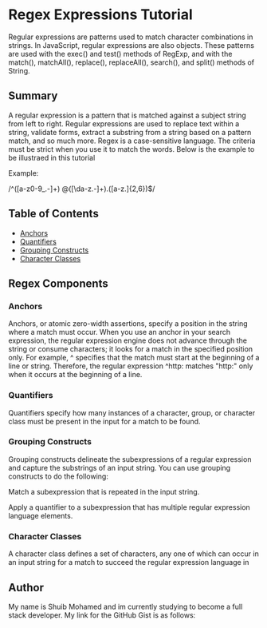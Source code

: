 # Regex Expressions Tutorial

Regular expressions are patterns used to match character combinations in strings. In JavaScript, regular expressions are also objects. These patterns are used with the exec() and test() methods of RegExp, and with the match(), matchAll(), replace(), replaceAll(), search(), and split() methods of String. 

## Summary

A regular expression is a pattern that is matched against a subject string from left to right. Regular expressions are used to replace text within a string, validate forms, extract a substring from a string based on a pattern match, and so much more. Regex is a case-sensitive language. The criteria must be strict when you use it to match the words. Below is the example to be illustraed in this tutorial

Example:

/^([a-z0-9_\.-]+) @([\da-z\.-]+)\.([a-z\.]{2,6})$/

## Table of Contents

- [Anchors](#anchors)
- [Quantifiers](#quantifiers)
- [Grouping Constructs](#grouping-constructs)
- [Character Classes](#character-classes)

## Regex Components

### Anchors

Anchors, or atomic zero-width assertions, specify a position in the string where a match must occur. When you use an anchor in your search expression, the regular expression engine does not advance through the string or consume characters; it looks for a match in the specified position only. For example, ^ specifies that the match must start at the beginning of a line or string. Therefore, the regular expression ^http: matches "http:" only when it occurs at the beginning of a line.

### Quantifiers

Quantifiers specify how many instances of a character, group, or character class must be present in the input for a match to be found. 

### Grouping Constructs

Grouping constructs delineate the subexpressions of a regular expression and capture the substrings of an input string. You can use grouping constructs to do the following:

Match a subexpression that is repeated in the input string.

Apply a quantifier to a subexpression that has multiple regular expression language elements.

### Character Classes

A character class defines a set of characters, any one of which can occur in an input string for a match to succeed the regular expression language in 

## Author

My name is Shuib Mohamed and im currently studying to become a full stack developer. My link for the GitHub Gist is as follows:
